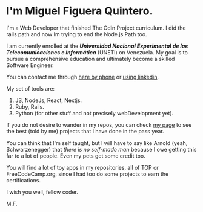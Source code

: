 # I'm Miguel Figuera Quintero.

I'm a Web Developer that finished The Odin Project curriculum.
I did the rails path and now Im trying to end the Node.js Path too.

I am currently enrolled at the ***Universidad Nacional Experimental de las Telecomunicaciones e Informática*** (UNETI) on Venezuela. My goal is to pursue a comprehensive education and ultimately become a skilled Software Engineer. 

You can contact me through [here by phone](https://wa.me/584241727988) or [using linkedin](https://www.linkedin.com/in/miguel-quintero725/).

My set of tools are:
1. JS, NodeJs, React, Nextjs.
2. Ruby, Rails.
3. Python (for other stuff and not precisely webDevelopment yet).

If you do not desire to wander in my repos, you can check [my page](https://miguelfiguera.github.io/miguelfiguera/#contact) to see the best (told by me) projects that I have done
in the pass year.

You can think that I'm self taught, but I will have to say like Arnold (yeah, Schwarzenegger) that *there is no self-made man* because I owe getting this far to a lot of people. Even my pets get some credit too.

You will find a lot of toy apps in my repositories, all of TOP or FreeCodeCamp.org, since I had too do some projects to earn the certifications.

I wish you well, fellow coder.

M.F.
